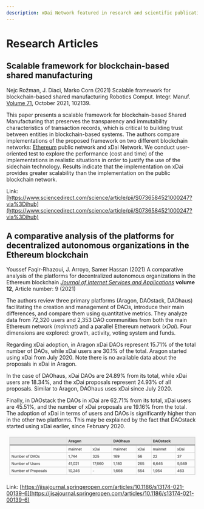 ```yaml
---
description: xDai Network featured in research and scientific publications
---
```


# Research Articles

## Scalable framework for blockchain-based shared manufacturing

Nejc Rožman, J. Diaci, Marko Corn (2021) Scalable framework for blockchain-based shared manufacturing Robotics Comput. Integr. Manuf. [Volume 71](https://www.sciencedirect.com/science/journal/07365845/71/supp/C), October 2021, 102139.

This paper presents a scalable framework for blockchain-based Shared Manufacturing that preserves the transparency and immutability characteristics of transaction records, which is critical to building trust between entities in blockchain-based systems. The authors  compare implementations of the proposed framework on two different blockchain networks: [Ethereum](https://www.sciencedirect.com/topics/computer-science/ethereum) public network and xDai Network. We conduct user-oriented test to explore the performance (cost and time) of the implementations in realistic situations in order to justify the use of the sidechain technology. Results indicate that the implementation on xDai provides greater scalability than the implementation on the public blockchain network.

Link: [https://www.sciencedirect.com/science/article/pii/S0736584521000247?via%3Dihub](https://www.sciencedirect.com/science/article/pii/S0736584521000247?via%3Dihub)

## A comparative analysis of the platforms for decentralized autonomous organizations in the Ethereum blockchain

Youssef Faqir-Rhazoui, J. Arroyo, Samer Hassan (2021) A comparative analysis of the platforms for decentralized autonomous organizations in the Ethereum blockchain [_Journal of Internet Services and Applications_](https://jisajournal.springeropen.com/) **volume 12**, Article number: 9 (2021)

The authors review three primary platforms (Aragon, DAOstack, DAOhaus) facilitating the creation and management of DAOs, introduce their main differences, and compare them using quantitative metrics. They analyze data  from 72,320 users and 2,353 DAO communities from both the main Ethereum network (_mainnet_) and a parallel Ethereum network (_xDai_). Four dimensions are explored: growth, activity, voting system and funds.

Regarding xDai adoption, in Aragon xDai DAOs represent 15.71% of the total number of DAOs, while xDai users are 30.1% of the total. Aragon started using xDai from July 2020. Note there is no available data about the proposals in xDai in Aragon.

In the case of DAOhaus, xDai DAOs are 24.89% from its total, while xDai users are 18.34%, and the xDai proposals represent 24.93% of all proposals. Similar to Aragon, DAOhaus uses xDai since July 2020.

Finally, in DAOstack the DAOs in xDai are 62.71% from its total, xDai users are 45.51%, and the number of xDai proposals are 19.16% from the total. The adoption of xDai in terms of users and DAOs is significantly higher than in the other two platforms. This may be explained by the fact that DAOstack started using xDai earlier, since February 2020.

![](<../../.gitbook/assets/DAOs on xDai.png>)

Link: [https://jisajournal.springeropen.com/articles/10.1186/s13174-021-00139-6](https://jisajournal.springeropen.com/articles/10.1186/s13174-021-00139-6)




